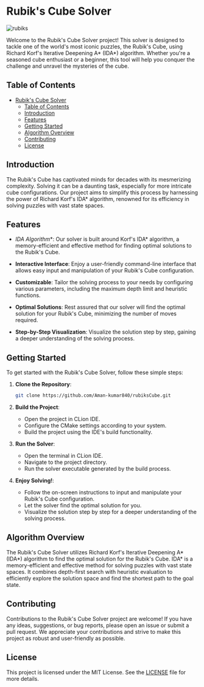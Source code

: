 # Rubik's Cube Solver


![rubiks](https://github.com/iSparshP/Rubiks-Cube-Solver/assets/77487266/86ad7bae-9fad-4761-9586-af8a2adf3fa9)


Welcome to the Rubik's Cube Solver project! This solver is designed to tackle one of the world's most iconic puzzles, the Rubik's Cube, using Richard Korf's Iterative Deepening A* (IDA*) algorithm. Whether you're a seasoned cube enthusiast or a beginner, this tool will help you conquer the challenge and unravel the mysteries of the cube.


## Table of Contents

- [Rubik's Cube Solver](#rubiks-cube-solver)
  - [Table of Contents](#table-of-contents)
  - [Introduction](#introduction)
  - [Features](#features)
  - [Getting Started](#getting-started)
  - [Algorithm Overview](#algorithm-overview)
  - [Contributing](#contributing)
  - [License](#license)


## Introduction

The Rubik's Cube has captivated minds for decades with its mesmerizing complexity. Solving it can be a daunting task, especially for more intricate cube configurations. Our project aims to simplify this process by harnessing the power of Richard Korf's IDA* algorithm, renowned for its efficiency in solving puzzles with vast state spaces.


## Features

- **IDA* Algorithm**: Our solver is built around Korf's IDA* algorithm, a memory-efficient and effective method for finding optimal solutions to the Rubik's Cube.

- **Interactive Interface**: Enjoy a user-friendly command-line interface that allows easy input and manipulation of your Rubik's Cube configuration.

- **Customizable**: Tailor the solving process to your needs by configuring various parameters, including the maximum depth limit and heuristic functions.

- **Optimal Solutions**: Rest assured that our solver will find the optimal solution for your Rubik's Cube, minimizing the number of moves required.

- **Step-by-Step Visualization**: Visualize the solution step by step, gaining a deeper understanding of the solving process.


## Getting Started

To get started with the Rubik's Cube Solver, follow these simple steps:


1. **Clone the Repository**:
   ```bash
   git clone https://github.com/Aman-kumar840/rubiksCube.git
   ```

2. **Build the Project**:
   - Open the project in CLion IDE.
   - Configure the CMake settings according to your system.
   - Build the project using the IDE's build functionality.

3. **Run the Solver**:
   - Open the terminal in CLion IDE.
   - Navigate to the project directory.
   - Run the solver executable generated by the build process.

4. **Enjoy Solving!**:
   - Follow the on-screen instructions to input and manipulate your Rubik's Cube configuration.
   - Let the solver find the optimal solution for you.
   - Visualize the solution step by step for a deeper understanding of the solving process.

## Algorithm Overview
The Rubik's Cube Solver utilizes Richard Korf's Iterative Deepening A* (IDA*) algorithm to find the optimal solution for the Rubik's Cube. IDA* is a memory-efficient and effective method for solving puzzles with vast state spaces. It combines depth-first search with heuristic evaluation to efficiently explore the solution space and find the shortest path to the goal state.

## Contributing
Contributions to the Rubik's Cube Solver project are welcome! If you have any ideas, suggestions, or bug reports, please open an issue or submit a pull request. We appreciate your contributions and strive to make this project as robust and user-friendly as possible.

## License
This project is licensed under the MIT License. See the [LICENSE](LICENSE) file for more details.
